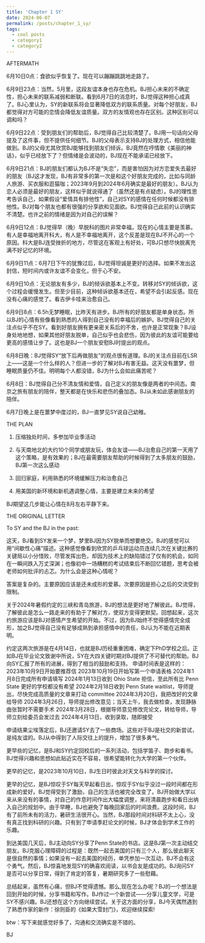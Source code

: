 ```yaml
---
title: 'Chapter 1 SY'
date: 2024-06-07
permalink: /posts/chapter_1_sy/
tags:
  - cool posts
  - category1
  - category2
---
```


AFTERMATH

6月10日0点：食欲似乎恢复了。现在可以蹦蹦跳跳地走路了。

6月9日23点：当然，5月里，这段友谊本身也存在危机。BJ担心未来的不确定性，担心未来的联系减弱和断联。看到6月7日的消息时，BJ觉得这种担心成真了。BJ心里认为，SY的新联系将会显著降低双方的联系质量。对每个好朋友，BJ都觉得对方可能的恋情会降低友谊质量。双方的友情观也存在区别。这种区别可以调和吗？

6月9日22点：受到朋友们的帮助后，BJ觉得自己比较清楚了。BJ用一句话向父母提及了这件事，但不提供任何细节。BJ的父母表示支持BJ的处理方式，相信他能做到。BJ的父母尤其欣赏BJ能够找到朋友们倾诉。BJ竟然在哼情歌《美丽的神话》，似乎已经放下了？但情绪是会波动的，BJ现在不能承诺已经放下。

6月9日21点：BJ的朋友们都认为BJ不是“失恋”，而是害怕因为对方恋爱失去最好的朋友（BJ这才发现，BJ有非常多的第一次是和这个好朋友完成的，比如与同龄人旅游、买衣服和逛猫咖；2023年9月到2024年6月确实是最好的朋友）。BJ认为恋人必须是最好的朋友，这样似乎就说得通了（虽然还是有点疑虑）。BJ的理性思考告诉自己，如果假设“爱情具有排他性”，自己对SY的感情在任何时候都没有排他性。BJ对每个朋友也都有很强的分享欲和见面欲。BJ觉得自己此前的认识确实不清楚。也许之前的情绪是因为对自己的误解？

6月9日12点：BJ觉得早（晚）早脱科的图片非常幸福，现在的心情主要是羡慕。有人是幸福地离开科大，有人是不幸福地离开，这个反差是现在BJ不开心的一个原因。科大是BJ连受挫折的地方，尽管这在客观上有好处，可BJ只想尽快脱离充满不好记忆的环境。

6月9日11点：6月7日下午的犹豫过后，BJ觉得坦诚是更好的选择。如果不发出这封信，短时间内或许友谊不会变化，但于心不安。

6月9日10点：无论朋友有多少，BJ的倾诉欲基本上不变。转移对SY的倾诉欲，这个过程会缓慢发生。但至少目前，这种倾诉欲基本还在，希望不会引起反感。现在没有心痛的感觉了。看吉伊卡哇来治愈自己。

6月9日8点：6.5h无梦睡眠，比昨天有进步。BJ所有的好朋友都是单身状态。所以BJ的心情有些像看到熟悉的人得到自己没有的幸福后的嫉妒。BJ觉得自己的关注点似乎不在SY。看到好朋友拥有更亲密关系后的不舍，也许是正常现象？BJ设身处地地想，如果其他好朋友脱单，自己似乎也会悲伤，因为彼此的友谊可能要给更高的感情让步了。这也是BJ一个朋友安慰BJ时提出的观点。

6月8日晚：BJ觉得SY“放下后再做朋友”的观点很有道理。BJ的关注点目前在LSR上——这是一个什么样的人？但进一步的了解对BJ有害无益。这天没有噩梦，但睡眠质量仍不佳。明明每个人都没错，BJ为什么会如此痛苦呢？

6月8日：BJ觉得自己分不清友情和爱情，自己定义的朋友像是两者的中间态。南京之旅有朋友的陪伴，整天都是在快乐和悲伤的叠加态。BJ从未如此感谢朋友的陪伴。

6月7日晚上是在噩梦中度过的，BJ一直梦见SY说自己幼稚。

THE PLAN

1. 压缩独处时间，多参加毕业季活动

2. 与天南地北的大约10个同学或朋友玩，体会友谊——BJ治愈自己的第一天用了这个策略，是有效果的；BJ在最需要朋友帮助的时候得到了太多朋友的鼓励，BJ第一次这么感动

3. 回归家庭，利用熟悉的环境缓解压力和治愈自己

4. 用美国的新环境和新机遇调整心情，主要是建立未来的希望


BJ期望这几步能让心情在8月左右平静下来。


THE ORIGINAL LETTER


To SY and the BJ in the past:

这天，BJ看到SY发来一个梦，梦里BJ因为SY脱单而想要绝交。BJ的感觉可以用“间歇性心痛”描述。这种感觉像看到欣赏的乒乓球运动员连续几次在关键比赛的关键局以小分惜败，尽管发挥出色，却因为技术上的缺陷错过了仅有的机会，如同在一瞬间跌入万丈深渊；也像初中一场糟糕的考试结束后不断回忆错题，思考会被老师如何批评的忐忑。为什么会是这种心情呢？

答案是复杂的。主要原因应该是还未成形的爱慕。次要原因是担心之后的交流受到限制。

关于2024年暑假约定的三峡和青岛旅游，BJ的想法是更好地了解彼此。BJ觉得，了解彼此是怎么一路走来的有助于了解对方，使双方变得更默契。回想起来，这次约旅游应该是BJ对感情产生希望的开始。不过，因为BJ始终不觉得感情完全成形，加之BJ觉得自己没有足够成熟到承担感情中的责任，BJ认为不能在近期表明。

约定这两次旅游是在4月14日，也就是BJ历经重重困难，确定下PhD学校之后。正如BJ在毕业论文致谢中所说，SY在大四关键时期对BJ提供了不可替代的帮助。BJ向SY汇报了所有的进展，得到了相当的鼓励和支持。
申请时间表是这样的：2023年10月9日开始要推荐信
2023年10月19日开始写第一个申请表格
2024年1月8日完成所有申请填写
2024年1月13日收到 Ohio State 拒信，至此所有比 Penn State 更好的学校都没有希望
2024年2月18日收到 Penn State waitlist，导师提出，尽快完成高质量的文章来打动 committee
2024年3月20日，我把改好的文章给导师
2024年3月26日，导师提出修改意见；当天上午，我去做检查，发现静脉曲张暂时不需要手术
2024年3月28日，根据导师意见修改完论文，转给导师，导师立刻给委员会发过去
2024年4月13日，收到录取，随即接受

申请结果尘埃落定后，BJ还邀请SY去了一些商场。这些对于BJ是社交的新尝试，是纯友谊的。BJ从中得到了人际交往上的提升，增加了很多勇气。

更早些的记忆，是BJ和SY约定回校后的一系列活动，包括学笛子、跑步和看书。BJ觉得兴趣和思想如此贴近实在不容易，很希望能转化为大学的第一个伙伴。

更早的记忆，是2023年10月10日，BJ生日时彼此对天文与科学的探讨。

更早的记忆，是BJ惊叹于SY每天早起看日出，惊叹于SY似乎没过一段时间都在形成新的爱好。BJ觉得受到了激励，自己的生活也被完全改变了。BJ开始做大学以来从来没有的事情，对自己的作息时间作出大幅度调整，来将清晨跑步和看日出纳入自己的规划中。由于早睡，BJ也避免了每晚回家后的时间浪费。这段时间，BJ有了前所未有的活力，暑研生活很开心。当然，BJ那段时间对科研不太上心，没有真正找到科研的兴趣。只有到了申请季赶论文的时候，BJ才体会到学术工作的乐趣。

到达美国几天后，BJ主动向SY分享了Penn State的书店。这是BJ第一次主动结交朋友。BJ克服心理障碍的过程是：既然一起去美国的只有三个人，那么彼此聊天是很自然的事情；如果没有一起去美国的经历，单凭参加一次互动，BJ不会有这个勇气。然后，BJ惊喜地发现SY的确喜欢阅读，以书会友是成功的。BJ询问SY是否可以分享日常，得到了肯定的答复，暑期研究多了一些慰藉。


总结起来，虽然有心痛，但BJ不觉得遗憾。那么,现在怎么办呢？BJ的一个想法是回到开始的时候，分享书籍和写作。BJ作过一个新尝试——分享儿童文学，可是SY不感兴趣。BJ还想在这个方向继续尝试。关于这方面的分享，BJ今天偶然遇到了熟悉作家的新作：徐则臣的《如果大雪封门》，欢迎继续探索! 

btw：写下来就感觉好多了，沟通和交流确实是不错的。


BJ
